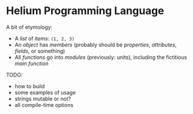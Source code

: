 # Helium Programming Language

A bit of etymology:

- A *list* of *items*: `(1, 2, 3)`
- An *object* has *members* (probably should be *properties*, *attributes*, *fields*, or something)
- All *functions* go into *modules* (previously: units), including the fictitious *main function*

TODO:

- how to build
- some examples of usage
- strings mutable or not?
- all compile-time options
